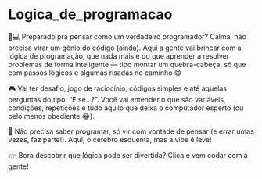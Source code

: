 # Logica_de_programacao

🧠💻 Preparado pra pensar como um verdadeiro programador?
Calma, não precisa virar um gênio do código (ainda). Aqui a gente vai brincar com a lógica de programação, que nada mais é do que aprender a resolver problemas de forma inteligente — tipo montar um quebra-cabeça, só que com passos lógicos e algumas risadas no caminho 😄

🎮 Vai ter desafio, jogo de raciocínio, códigos simples e até aquelas perguntas do tipo: “E se…?”.
Você vai entender o que são variáveis, condições, repetições e tudo aquilo que deixa o computador esperto (ou pelo menos obediente 😂).

📌 Não precisa saber programar, só vir com vontade de pensar (e errar umas vezes, faz parte!).
Aqui, o cérebro esquenta, mas a vibe é leve!

👉 Bora descobrir que lógica pode ser divertida? Clica e vem codar com a gente!
